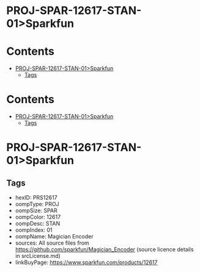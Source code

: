 
PROJ-SPAR-12617-STAN-01>Sparkfun
================================

Contents
========

* [PROJ-SPAR-12617-STAN-01>Sparkfun](#proj-spar-12617-stan-01sparkfun)
	* [Tags](#tags)

Contents
========

* [PROJ-SPAR-12617-STAN-01>Sparkfun](#proj-spar-12617-stan-01sparkfun)
	* [Tags](#tags)

# PROJ-SPAR-12617-STAN-01>Sparkfun

## Tags

- hexID: PRS12617
- oompType: PROJ
- oompSize: SPAR
- oompColor: 12617
- oompDesc: STAN
- oompIndex: 01
- oompName: Magician Encoder
- sources: All source files from https://github.com/sparkfun/Magician_Encoder (source licence details in srcLicense.md)
- linkBuyPage: https://www.sparkfun.com/products/12617
